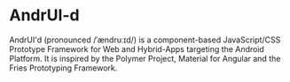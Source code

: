 AndrUI-d
========

AndrUI'd (pronounced /ˈændruːɪd/) is a component-based JavaScript/CSS Prototype Framework for Web and Hybrid-Apps targeting the Android Platform. It is inspired by the Polymer Project, Material for Angular and the Fries Prototyping Framework.

